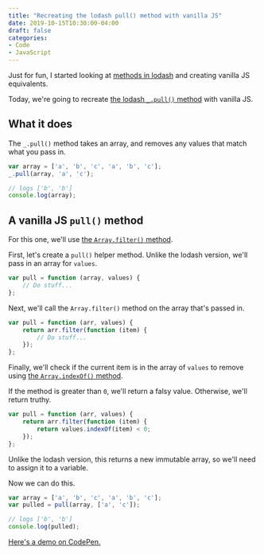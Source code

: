 ```yaml
---
title: "Recreating the lodash pull() method with vanilla JS"
date: 2019-10-15T10:30:00-04:00
draft: false
categories:
- Code
- JavaScript
---
```


Just for fun, I started looking at [methods in lodash](https://lodash.com/docs/) and creating vanilla JS equivalents.

Today, we're going to recreate [the lodash `_.pull()` method](https://lodash.com/docs/4.17.15#pull) with vanilla JS.

## What it does

The `_.pull()` method takes an array, and removes any values that match what you pass in.

```js
var array = ['a', 'b', 'c', 'a', 'b', 'c'];
_.pull(array, 'a', 'c');

// logs ['b', 'b']
console.log(array);
```

## A vanilla JS `pull()` method

For this one, we'll use [the `Array.filter()` method](https://vanillajstoolkit.com/reference/arrays/array-filter/).

First, let's create a `pull()` helper method. Unlike the lodash version, we'll pass in an array for `values`.

```js
var pull = function (array, values) {
	// Do stuff...
};
```

Next, we'll call the `Array.filter()` method on the array that's passed in.

```js
var pull = function (arr, values) {
	return arr.filter(function (item) {
		// Do stuff...
	});
};
```

Finally, we'll check if the current item is in the array of `values` to remove using [the `Array.indexOf()` method](https://vanillajstoolkit.com/reference/arrays/array-indexof.md/).

If the method is greater than `0`, we'll return a falsy value. Otherwise, we'll return truthy.

```js
var pull = function (arr, values) {
	return arr.filter(function (item) {
		return values.indexOf(item) < 0;
	});
};
```

Unlike the lodash version, this returns a new immutable array, so we'll need to assign it to a variable.

Now we can do this.

```js
var array = ['a', 'b', 'c', 'a', 'b', 'c'];
var pulled = pull(array, ['a', 'c']);

// logs ['b', 'b']
console.log(pulled);
```

[Here's a demo on CodePen.](https://codepen.io/cferdinandi/pen/gOOrXjY)